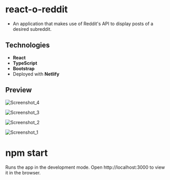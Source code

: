 # react-o-reddit

- An application that makes use of Reddit's API to display posts of a desired subreddit. 

## Technologies

- **React**
- **TypeScript**
- **Bootstrap**
- Deployed with **Netlify**

## Preview

![Screenshot_4](https://user-images.githubusercontent.com/27537005/115064652-2ca4c180-9ebb-11eb-84ca-16ae69f7cdde.png)

![Screenshot_3](https://user-images.githubusercontent.com/27537005/115064650-2c0c2b00-9ebb-11eb-8922-13c28495228a.png)

![Screenshot_2](https://user-images.githubusercontent.com/27537005/115064647-2b739480-9ebb-11eb-8dd9-e392741f9e0c.png)

![Screenshot_1](https://user-images.githubusercontent.com/27537005/115064654-2ca4c180-9ebb-11eb-8003-6ee6eb05b4d8.png)

# npm start

Runs the app in the development mode.
Open http://localhost:3000 to view it in the browser.